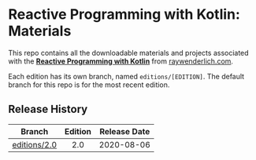 # Reactive Programming with Kotlin: Materials

This repo contains all the downloadable materials and projects associated with the **[Reactive Programming with Kotlin](https://store.raywenderlich.com/products/reactive-programming-with-kotlin)** from [raywenderlich.com](https://www.raywenderlich.com).

Each edition has its own branch, named `editions/[EDITION]`. The default branch for this repo is for the most recent edition.

## Release History

| Branch                                                                           | Edition | Release Date |
| -------------------------------------------------------------------------------- |:-------:|:------------:|
| [editions/2.0](https://github.com/raywenderlich/rxa-materials/tree/editions/2.0) | 2.0     | 2020-08-06   |

